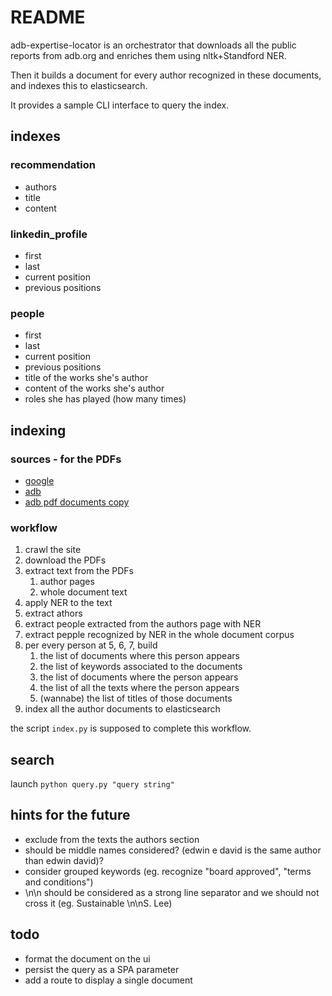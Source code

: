 # README

adb-expertise-locator is an orchestrator that downloads all the public reports from adb.org and enriches them using nltk+Standford NER.

Then it builds a document for every author recognized in these documents, and indexes this to elasticsearch.

It provides a sample CLI interface to query the index.

## indexes

### recommendation

- authors
- title
- content

### linkedin_profile

- first
- last
- current position
- previous positions

### people

- first
- last
- current position
- previous positions
- title of the works she's author
- content of the works she's author
- roles she has played (how many times)

## indexing

### sources - for the PDFs

- [google](https://github.com/MarioVilas/googlesearch)
- [adb](https://www.adb.org/projects/documents)
- [adb pdf documents copy](https://drive.google.com/drive/folders/1IL4YCK8-JqIf63KN4Wk7qb5nPCkDcyGD?usp=sharing)

### workflow

1. crawl the site
2. download the PDFs
3. extract text from the PDFs
   1. author pages
   2. whole document text
4. apply NER to the text
5. extract athors
6. extract people extracted from the authors page with NER
7. extract pepple recognized by NER in the whole document corpus
8. per every person at 5, 6, 7, build
   1. the list of documents where this person appears
   2. the list of keywords associated to the documents
   3. the list of documents where the person appears
   4. the list of all the texts where the person appears
   5. (wannabe) the list of titles of those documents
9. index all the author documents to elasticsearch

the script `index.py` is supposed to complete this workflow.

## search

launch `python query.py "query string"`

## hints for the future

- exclude from the texts the authors section
- should be middle names considered? (edwin e david is the same author than edwin david)?
- consider grouped keywords (eg. recognize "board approved", "terms and conditions")
- \n\n should be considered as a strong line separator and we should not cross it (eg. Sustainable \n\nS. Lee)

## todo

- format the document on the ui
- persist the query as a SPA parameter
- add a route to display a single document

